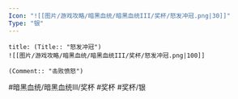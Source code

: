 ```yaml
---
Icon: "![[图片/游戏攻略/暗黑血统/暗黑血统III/奖杯/怒发冲冠.png|30]]"
Type: "银"
---
```

```ad-common-silver-trophy
title: (Title:: "怒发冲冠")
![[图片/游戏攻略/暗黑血统/暗黑血统III/奖杯/怒发冲冠.png|100]]

(Comment:: "击败愤怒")
```

#暗黑血统/暗黑血统III/奖杯 #奖杯 #奖杯/银
